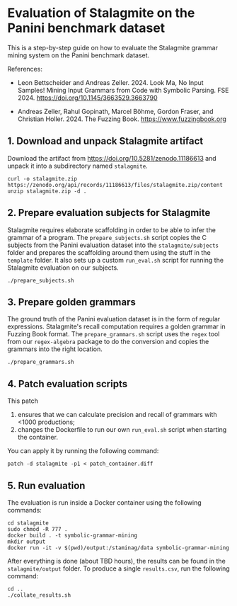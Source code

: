 # Evaluation of Stalagmite on the Panini benchmark dataset

This is a step-by-step guide on how to evaluate the Stalagmite grammar mining system on the Panini benchmark dataset.

References:

* Leon Bettscheider and Andreas Zeller. 2024. Look Ma, No Input Samples! Mining Input Grammars from Code with Symbolic Parsing. FSE 2024. https://doi.org/10.1145/3663529.3663790

* Andreas Zeller, Rahul Gopinath, Marcel Böhme, Gordon Fraser, and Christian Holler. 2024. The Fuzzing Book. https://www.fuzzingbook.org

## 1. Download and unpack Stalagmite artifact

Download the artifact from https://doi.org/10.5281/zenodo.11186613 and unpack it into a subdirectory named `stalagmite`.

```shell
curl -o stalagmite.zip https://zenodo.org/api/records/11186613/files/stalagmite.zip/content
unzip stalagmite.zip -d .
```

## 2. Prepare evaluation subjects for Stalagmite

Stalagmite requires elaborate scaffolding in order to be able to infer the grammar of a program. The `prepare_subjects.sh` script copies the C subjects from the Panini evaluation dataset into the `stalagmite/subjects` folder and prepares the scaffolding around them using the stuff in the `template` folder. It also sets up a custom `run_eval.sh` script for running the Stalagmite evaluation on our subjects.

```shell
./prepare_subjects.sh
```

## 3. Prepare golden grammars

The ground truth of the Panini evaluation dataset is in the form of regular expressions. Stalagmite's recall computation requires a golden grammar in Fuzzing Book format. The `prepare_grammars.sh` script uses the `regex` tool from our `regex-algebra` package to do the conversion and copies the grammars into the right location.

```shell
./prepare_grammars.sh
```

## 4. Patch evaluation scripts

This patch

  1. ensures that we can calculate precision and recall of grammars with <1000 productions;
  2. changes the Dockerfile to run our own `run_eval.sh` script when starting the container.

You can apply it by running the following command:

```shell
patch -d stalagmite -p1 < patch_container.diff 
```

## 5. Run evaluation

The evaluation is run inside a Docker container using the following commands:

```shell
cd stalagmite
sudo chmod -R 777 .
docker build . -t symbolic-grammar-mining
mkdir output
docker run -it -v $(pwd)/output:/staminag/data symbolic-grammar-mining
```

After everything is done (about TBD hours), the results can be found in the `stalagmite/output` folder. To produce a single `results.csv`, run the following command:

```shell
cd ..
./collate_results.sh
```
